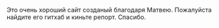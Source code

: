 Это очень хороший сайт созданый благодаря Матвею. Пожалуйста найдите его гитхаб и киньте репорт. Спасибо.
